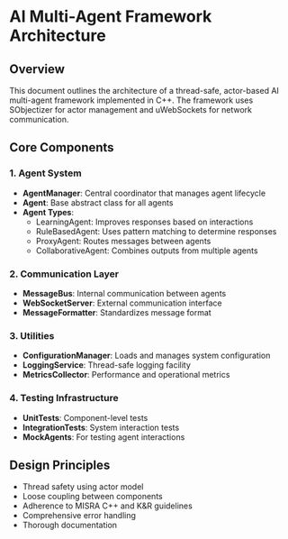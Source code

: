 # AI Multi-Agent Framework Architecture

## Overview
This document outlines the architecture of a thread-safe, actor-based AI multi-agent framework implemented in C++. The framework uses SObjectizer for actor management and uWebSockets for network communication.

## Core Components

### 1. Agent System
- **AgentManager**: Central coordinator that manages agent lifecycle
- **Agent**: Base abstract class for all agents
- **Agent Types**:
  - LearningAgent: Improves responses based on interactions
  - RuleBasedAgent: Uses pattern matching to determine responses
  - ProxyAgent: Routes messages between agents
  - CollaborativeAgent: Combines outputs from multiple agents

### 2. Communication Layer
- **MessageBus**: Internal communication between agents
- **WebSocketServer**: External communication interface
- **MessageFormatter**: Standardizes message format

### 3. Utilities
- **ConfigurationManager**: Loads and manages system configuration
- **LoggingService**: Thread-safe logging facility
- **MetricsCollector**: Performance and operational metrics

### 4. Testing Infrastructure
- **UnitTests**: Component-level tests
- **IntegrationTests**: System interaction tests
- **MockAgents**: For testing agent interactions

## Design Principles
- Thread safety using actor model
- Loose coupling between components
- Adherence to MISRA C++ and K&R guidelines
- Comprehensive error handling
- Thorough documentation

